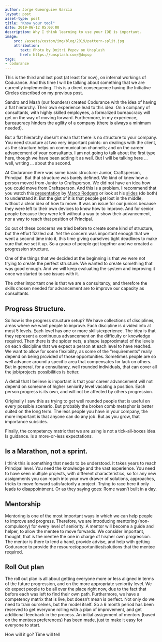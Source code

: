 ```yaml
---
author: Jorge Gueorguiev Garcia
layout: post
asset-type: post
title: "Know your tool"
date: 2019-06-12 05:00:00
description: Why I think learning to use your IDE is important.
image: 
    src: /assets/custom/img/blog/2019/pattern-split.jpg
    attribution:
       text: Photo by Dmitri Popov on Unsplash
       href: https://unsplash.com/@dmpop
tags: 
- codurance
---
```


This is the third and last post (at least for now), on internal workings of Codurance. And this time I will be talking about something that we are currently implementing. This is a direct consequence having the Initiative Circles described on my previous post.

Sandro and Mash (our founders) created Codurance with the idea of having a flat hierarchy. Their own experience lead to this idea. On a company of consultants, with highly skilled employees, a formalized bureaucracy will get on the way of moving forward. Furthermore, in my experience, bureaucracy hinders the agility of a company (there is always a minimum needed).

But a flat hierarchy doesn’t mean that there is no structure to your company. You need structure at two very important points: on dealings with the client, as the structure helps on communication channels; and on the career advancement of your consultants. I am not going to talk about the first type here, though we have been adding it as well. But I will be talking here … well, writing ... about the second.

At Codurance there was some basic structure: Junior, Craftsperson, Principal. But that structure was barely defined. We kind of knew how a person moved from Junior to Craftsperson. We did not have an idea how you could move from Craftsperson. And this is a problem. I recommend that you watch this [presentation](https://youtu.be/jA1Q94d2z10?list=PLBzScQzZ83I_qiY6iuS-jHmp1QvdE8m5_) by [Marco Rodgers](https://www.linkedin.com/in/marcorogers/) or look at his [slides](https://speakerdeck.com/polotek/creating-a-career-ladder-for-engineers) (do both) to understand it. But the gist of it is that people get lost in the middle, without a clear idea of how to move. It was an issue for our juniors because they were left to their own devices to know how to improve. And for senior people because they were left without a way to show their advancement, nor a way to reach that position of Principal.

So out of these concerns we tried before to create some kind of structure, but the effort fizzled out. Yet the concern was important enough that we went a second time into it, this time giving ourselves tight deadlines to make sure that we set it up. So a group of people got together and we created a progression structure.

One of the things that we decided at the beginning is that we were not trying to create the perfect structure. We wanted to create something that was good enough. And we will keep evaluating the system and improving it once we started to see issues with it. 

The other important one is that we are a consultancy, and therefore the skills chosen needed for advancement are to improve our capacity as consultants.

## Progress Structure.
So how is the progress structure setup? We have collections of disciplines, areas where we want people to improve. Each discipline is divided into at most 5 levels. Each level has one or more skills/experience. The idea is that they represent a continuous advancement on the difficulty or knowledge required. Then there is the spider nets, a shape (approximate) of the levels on each discipline that we expect a person at each level to have reached. We want to allow for some flexibility, as some of the “requirements” really depend on being provided of those opportunities. Sometimes people are so well advance around a specific area that compensates for lack on others. But in general, for a consultancy, well rounded individuals, that can cover all the job/projects possibilities is better.

A detail that I believe is important is that your career advancement will not depend on someone of higher seniority level vacating a position. Each person progress is its own, and will not be affected by others progression.

Originally I saw this as trying to get well rounded people that is useful on every possible scenario. But probably the broken comb metaphor is better suited on the long term. The less people you have in your company, the more important is that anyone can do any job. But as you grow, that importance subsides.

Finally, the competency matrix that we are using is not a tick-all-boxes idea. Is guidance. Is a more-or-less expectations.

## Is a Marathon, not a sprint.
I think this is something that needs to be understood. It takes years to reach Principal level. You need the knowledge and the vast experience. You need to have seen multiple projects, with different characteristics, so for any new assignments you can reach into your own drawer of solutions, approaches, tricks to move forward satisfactorily a project. Trying to race here it only leads to disappointment. Or as they saying goes: Rome wasn’t built in a day.

## Mentorship
Mentoring is one of the most important ways in which we can help people to improve and progress. Therefore, we are introducing mentoring (non-compulsory) for every level of seniority. A mentor will become a guide and helper, to allow the mentee to move forwards. We consider important, thought, that is the mentee the one in charge of his/her own progression. The mentor is there to lend a hand, provide advise, and help with getting Codurance to provide the resource/opportunities/solutions that the mentee required.

## Roll Out plan

The roll out plan is all about getting everyone more or less aligned in terms of the future progression, and on the more appropriate seniority level. We do expect people to be all over the place right now, due to the fact that before each was left to find their own path. Furthermore, we have a competency matrix that is live, but doesn’t mean is perfect. Not only do we need to train ourselves, but the model itself. So a 6 month period has been reserved to get everyone rolling with a plan of improvement, and get additional feedback in the process. An initial assignment of mentors (based on the mentees preferences) has been made, just to make it easy for everyone to start.



How will it go? Time will tell

